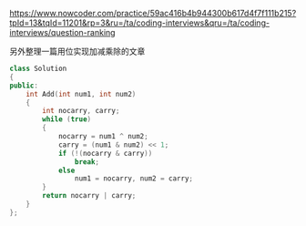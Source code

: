https://www.nowcoder.com/practice/59ac416b4b944300b617d4f7f111b215?tpId=13&tqId=11201&rp=3&ru=/ta/coding-interviews&qru=/ta/coding-interviews/question-ranking

另外整理一篇用位实现加减乘除的文章

```cpp
class Solution
{
public:
    int Add(int num1, int num2)
    {
        int nocarry, carry;
        while (true)
        {
            nocarry = num1 ^ num2;
            carry = (num1 & num2) << 1;
            if (!(nocarry & carry))
                break;
            else
                num1 = nocarry, num2 = carry;
        }
        return nocarry | carry;
    }
};
```

